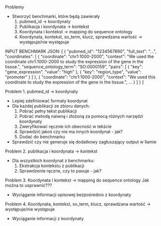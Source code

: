 Problemy
- Stworzyć benchmarki, które będą zawierały
    1. pubmed_id -> koordynaty
    2. Publikacja i koordynata -> kontekst
    3. Koordynata i kontekst -> mapping do sequence ontology
    4. Koordynata, kontekst, so_term, klucz, sprawdzana wartość -> występuje/nie występuje

INPUT BENCHMARK JSON:
[
    {
        "pubmed_id": "1234567890",
        "full_text": "...",
        "coordinates": [
            {
                "coordinate": "chr1:1000-2000",
                "context": "We used the coordinate chr1:1000-2000 to study the expression of the gene in the tissue.",
                "sequence_ontology_term": "SO:0000159",
                "pairs": [
                    {
                        "key": "gene_expression",
                        "value": "high"
                    },
                    {
                        "key": "region_type",
                        "value": "promoter"
                    }
                ]
            },
            {
                "coordinate": "chr1:1000-2000",
                "context": "We used this coordinate to study the expression of the gene in the tissue.",
                ...
            }
        ]
    }
]


Problem 1. pubmed_id -> koordynaty
- Lepiej zdefiniować formaty koordynat
- Dla każdej publikacji ze zbioru danych:
    1. Pobrać pełny tekst publikacji
    2. Pobrać metodą naiwną i złożoną za pomocą różnych narzędzi koordynaty
    3. Zweryfikować ręcznie ich obecność w tekście
    4. Sprawdzić jakoś czy nie ma innych koordynat - jak?
    5. Dodać do benchmarku
- Sprawdzić czy nie generuje się dodatkowy zagłuszający output w llamie

Problem 2. publikacja i koordynata -> kontekst
- Dla wszystkich koordynat z benchmarku:
    1. Ekstrakcja kontekstu z publikacji
    2. Sprawdzenie ręczne, czy to pasuje - jak?


Problem 3. Koordynata I kontekst -> mapping do sequence ontology
Jak można to usprawnić???
- Wyciąganie informacji opisowej bezpośrednio z koordynaty

Problem 4. Koordynata, kontekst, so_term, klucz, sprawdzana wartość -> występuje/nie występuje
- Wyciąganie informacji z koordynaty
